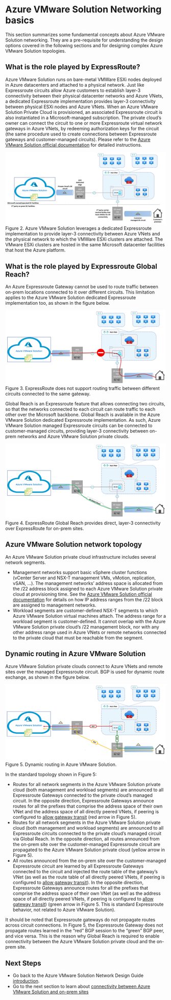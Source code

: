 # Azure VMware Solution Networking basics
This section summarizes some fundamental concepts about Azure VMware Solution networking. They are a pre-requisite for understanding the design options covered in the following sections and for designing complex Azure VMware Solution topologies.

## What   is the role played by ExpressRoute?
Azure VMware Solution runs on bare-metal VMWare ESXi nodes deployed in Azure datacenters and attached to a physical network. Just like Expressroute circuits allow Azure customers to establish layer-3 connectivity between their physical datacenter networks and Azure VNets, a dedicated Expressroute implementation provides layer-3 connectivity between physical ESXi nodes and Azure VNets. 
When an Azure VMware Solution Private Cloud is provisioned, an associated Expressroute circuit is also instantiated in a Microsoft-managed subscription. The private cloud’s owner can connect the circuit to one or more Expressroute virtual network gateways in  Azure VNets, by redeeming authorization keys for the circuit (the same procedure used to create connections between Expressroute gateways and customer-managed circuits). Please refer to the [Azure VMware Solution official documentation](https://learn.microsoft.com/azure/azure-vmware/deploy-azure-vmware-solution?tabs=azure-portal#connect-to-azure-virtual-network-with-expressroute ) for detailed instructions.
 
![figure2](media/figure2.png) 
Figure 2. Azure VMware Solution leverages a dedicated Expressroute implementation to provide layer-3 connectivity between Azure VNets and the physical network to which the VMWare ESXi clusters are attached. The VMware ESXi clusters are hosted in the same Microsoft datacenter facilities that host the Azure platform.

## What is the role played by Expressroute Global Reach?
An Azure Expressroute Gateway cannot be used to route traffic between on-prem locations connected to it over different circuits. This limitation applies to the Azure VMware Solution dedicated Expressroute implementation too, as shown in the figure below.
 
![figure3](media/figure3.png) 
Figure 3. ExpressRoute does not support routing traffic between different circuits connected to the same gateway.

Global Reach is an Expressroute feature that allows connecting two circuits, so that the networks connected to each circuit can route traffic to each other over the Microsoft backbone. Global Reach is available in the Azure VMware Solution dedicated Expressroute implementation. As such, Azure VMware Solution managed Expressroute circuits can be connected to customer-managed circuits, providing layer-3 connectivity between on-prem networks and Azure VMware Solution private clouds.
 
![figure4](media/figure4.png) 
Figure 4. ExpressRoute Global Reach provides direct, layer-3 connectivity over ExpressRoute for on-prem sites.

## Azure VMware Solution network topology
An Azure VMware Solution private cloud infrastructure includes several network segments. 
- Management networks support  basic vSphere cluster functions (vCenter Server and NSX-T management VMs, vMotion, replication, vSAN, …). The management networks’ address space is allocated from the /22 address block assigned to each Azure VMware Solution private cloud at provisioning time. See the [Azure VMware Solution official documentation](https://learn.microsoft.com/azure/azure-vmware/tutorial-network-checklist#routing-and-subnet-considerations) for details on how IP address ranges from the /22 block are assigned to management networks. 
- Workload segments are customer-defined NSX-T segments to which Azure VMware Solution virtual machines attach. The address range for a workload segment is customer-defined. It cannot overlap with the Azure VMware Solution private cloud’s /22 management block, nor with any other address range used in Azure VNets or remote networks connected to the private cloud that must be reachable from the segment. 

## Dynamic routing in Azure VMware Solution
Azure VMware Solution private clouds connect to Azure VNets and remote sites over the managed Expressroute circuit. BGP is used for dynamic route exchange, as shown in the figure below.
 
![figure5](media/figure5.png) 
Figure 5. Dynamic routing in Azure VMware Solution.

In the standard topology shown in Figure 5:
- Routes for all network segments in the Azure VMware Solution private cloud (both management and workload segments) are announced to all Expressroute Gateways connected to the private cloud’s managed circuit. In the opposite direction, Expressroute Gateways announce routes for all the prefixes that comprise the address space of their own VNet and the address space of all directly peered VNets, if peering is configured to [allow gateway transit](https://learn.microsoft.com/azure/virtual-network/virtual-network-peering-overview#gateways-and-on-premises-connectivity) (red arrow in Figure 5). 
- Routes for all network segments in the Azure VMware Solution private cloud (both management and workload segments) are announced to all Expressroute circuits connected to the private cloud’s managed circuit via Global Reach. In the opposite direction, all routes announced from the on-prem site over the customer-managed Expressroute circuit are propagated to the Azure VMware Solution private cloud (yellow arrow in Figure 5).
- All routes announced from the on-prem site over the customer-managed Expressroute circuit are learned by all Expressroute Gateways connected to the circuit and injected the route table of the gateway’s VNet (as well as the route table of all directly peered VNets, if peering is configured to [allow gateway transit](https://learn.microsoft.com/azure/virtual-network/virtual-network-peering-overview#gateways-and-on-premises-connectivity)). In the opposite direction, Expressroute Gateways announce routes for all the prefixes that comprise the address space of their own VNet (as well as the address space of all directly peered VNets, if peering is configured to [allow gateway transit](https://learn.microsoft.com/azure/virtual-network/virtual-network-peering-overview#gateways-and-on-premises-connectivity)) (green arrow in Figure 5. This is standard Expressroute behavior, not related to Azure VMware Solution). 

It should be noted that Expressroute gateways do not propagate routes across circuit connections. In Figure 5, the Expressroute Gateway does not propagate routes learned in the “red” BGP session to the “green” BGP peer, and vice versa. This is the reason why Global Reach is required to enable connectivity between the Azure VMware Solution private cloud and the on-prem site.

## Next Steps
- Go back to the Azure VMware Solution Network Design Guide [introduction](readme.md).
- Go to the next section to learn about [connectivity between Azure VMware Solution and on-prem sites](onprem-connectivity.md) 
